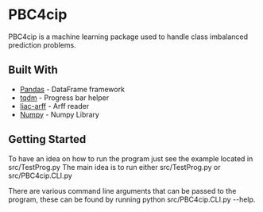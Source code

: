 # PBC4cip
PBC4cip is a machine learning package used to handle class imbalanced prediction problems.

## Built With

* [Pandas](https://pandas.pydata.org) - DataFrame framework
* [tqdm](https://tqdm.github.io/) - Progress bar helper
* [liac-arff](https://github.com/renatopp/liac-arff) - Arff reader
* [Numpy](https://numpy.org) - Numpy Library

## Getting Started
To have an idea on how to run the program just see the example located in src/TestProg.py
The main idea is to run either src/TestProg.py or src/PBC4cip.CLI.py

There are various command line arguments that can be passed to the program, these can be found by running python src/PBC4cip.CLI.py --help.